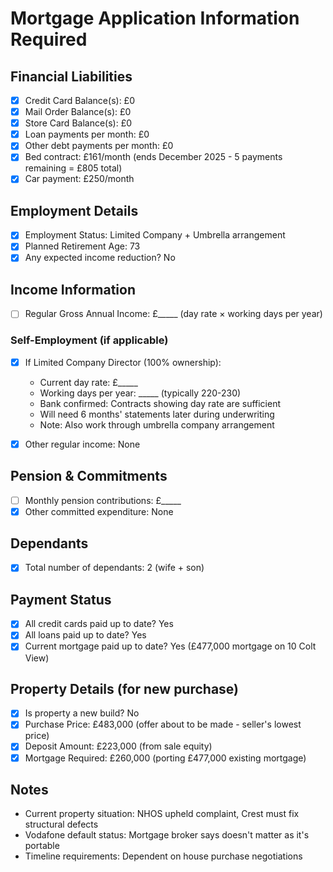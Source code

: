 # Mortgage Application Information Required

## Financial Liabilities
- [x] Credit Card Balance(s): £0
- [x] Mail Order Balance(s): £0
- [x] Store Card Balance(s): £0
- [x] Loan payments per month: £0
- [x] Other debt payments per month: £0
- [x] Bed contract: £161/month (ends December 2025 - 5 payments remaining = £805 total)
- [x] Car payment: £250/month

## Employment Details
- [x] Employment Status: Limited Company + Umbrella arrangement
- [x] Planned Retirement Age: 73
- [x] Any expected income reduction? No

## Income Information
- [ ] Regular Gross Annual Income: £_____ (day rate × working days per year)

### Self-Employment (if applicable)
- [x] If Limited Company Director (100% ownership):
  - Current day rate: £_____
  - Working days per year: _____ (typically 220-230)
  - Bank confirmed: Contracts showing day rate are sufficient
  - Will need 6 months' statements later during underwriting
  - Note: Also work through umbrella company arrangement

- [x] Other regular income: None

## Pension & Commitments
- [ ] Monthly pension contributions: £_____
- [x] Other committed expenditure: None

## Dependants
- [x] Total number of dependants: 2 (wife + son)

## Payment Status
- [x] All credit cards paid up to date? Yes
- [x] All loans paid up to date? Yes
- [x] Current mortgage paid up to date? Yes (£477,000 mortgage on 10 Colt View)

## Property Details (for new purchase)
- [x] Is property a new build? No
- [x] Purchase Price: £483,000 (offer about to be made - seller's lowest price)
- [x] Deposit Amount: £223,000 (from sale equity)
- [x] Mortgage Required: £260,000 (porting £477,000 existing mortgage)

## Notes
- Current property situation: NHOS upheld complaint, Crest must fix structural defects
- Vodafone default status: Mortgage broker says doesn't matter as it's portable
- Timeline requirements: Dependent on house purchase negotiations
